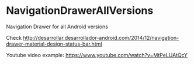# NavigationDrawerAllVersions
Navigation Drawer for all Android versions

Check http://desarrollar.desarrollador-android.com/2014/12/navigation-drawer-material-design-status-bar.html

Youtube video example: https://www.youtube.com/watch?v=MtPeLUAtQcY
